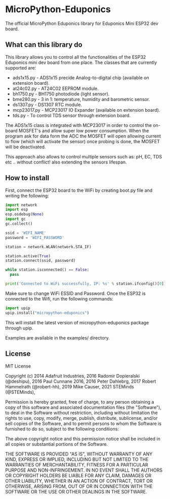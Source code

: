 # MicroPython-Eduponics

The official MicroPython Eduponics library for Eduponics Mini ESP32 dev board.

## What can this library do

This library allows you to control all the functionalities of the ESP32 Eduponics mini dev board from one place.
The classes that are currently supported are:

- ads1x15.py - ADS1x15 precide Analog-to-digital chip (available on extension board).
- at24c02.py - AT24C02 EEPROM module.
- bh1750.py - BH1750 photodiode (light sensor).
- bme280.py - 3 in 1: temperature, humidity and barometric sensor.
- ds1307.py - DS1307 RTC module.
- mcp23017.py - MCP23017 IO Expander (available on extension board).
- tds.py - To control TDS sensor through extension board.

The ADS1x15 class is integrated with MCP23017 in order to control the on-board MOSFET's and allow super low power consumption.
When the program ask for data form the ADC the MOSFET will open allowing current to flow (which will activate the sensor) once probing is done, the MOSFET will be deactivated.

This approach also allows to control multiple sensors such as: pH, EC, TDS etc .. without conflict! also extending the sensors lifespan.

## How to install

First, connect the ESP32 board to the WiFi by creating boot.py file and writing the following:

```python
import network
import esp
esp.osdebug(None)
import gc
gc.collect()

ssid = 'WIFI_NAME'
password = 'WIFI_PASSWORD'

station = network.WLAN(network.STA_IF)

station.active(True)
station.connect(ssid, password)

while station.isconnected() == False:
  pass

print('Connected to WiFi successfully, IP: %s' % station.ifconfig()[0])
```

Make sure to change WiFi ESSID and Password. Once the ESP32 is connected to the Wifi, run the following commands:

```python
import upip
upip.install("micropython-eduponics")
```

This will install the latest version of micropython-eduponics package through upip.

Examples are available in the examples/ directory.

## License

MIT License

Copyright (c) 2014 Adafruit Industries,
              2016 Radomir Dopieralski (@deshipu),
              2016 Paul Cunnane 2016,
              2016 Peter Dahlebrg,
              2017 Robert Hammelrath (@robert-hh),
              2019 Mike Causer,
              2021 STEMinds (@STEMinds),

Permission is hereby granted, free of charge, to any person obtaining a copy
of this software and associated documentation files (the "Software"), to deal
in the Software without restriction, including without limitation the rights
to use, copy, modify, merge, publish, distribute, sublicense, and/or sell
copies of the Software, and to permit persons to whom the Software is
furnished to do so, subject to the following conditions:

The above copyright notice and this permission notice shall be included in all
copies or substantial portions of the Software.

THE SOFTWARE IS PROVIDED "AS IS", WITHOUT WARRANTY OF ANY KIND, EXPRESS OR
IMPLIED, INCLUDING BUT NOT LIMITED TO THE WARRANTIES OF MERCHANTABILITY,
FITNESS FOR A PARTICULAR PURPOSE AND NON-INFRINGEMENT. IN NO EVENT SHALL THE
AUTHORS OR COPYRIGHT HOLDERS BE LIABLE FOR ANY CLAIM, DAMAGES OR OTHER
LIABILITY, WHETHER IN AN ACTION OF CONTRACT, TORT OR OTHERWISE, ARISING FROM,
OUT OF OR IN CONNECTION WITH THE SOFTWARE OR THE USE OR OTHER DEALINGS IN THE
SOFTWARE.
